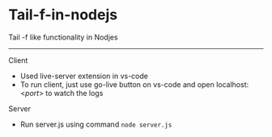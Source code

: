 # Tail-f-in-nodejs
Tail -f like functionality in Nodjes

---
Client 
- Used live-server extension in vs-code 
- To run client, just use go-live button on vs-code and open localhost:<_port_> to watch the logs


Server 
- Run server.js using command `node server.js`
